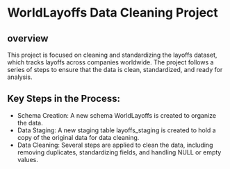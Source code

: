 # WorldLayoffs Data Cleaning Project

## overview 
This project is focused on cleaning and standardizing the layoffs dataset, which tracks layoffs across companies worldwide. The project follows a series of steps to ensure that the data is clean, standardized, and ready for analysis.

## Key Steps in the Process:
- Schema Creation: A new schema WorldLayoffs is created to organize the data.
- Data Staging: A new staging table layoffs_staging is created to hold a copy of the original data for data cleaning.
- Data Cleaning: Several steps are applied to clean the data, including removing duplicates, standardizing fields, and handling NULL or empty values.

